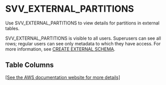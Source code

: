 # SVV\_EXTERNAL\_PARTITIONS<a name="r_SVV_EXTERNAL_PARTITIONS"></a>

Use SVV\_EXTERNAL\_PARTITIONS to view details for partitions in external tables\. 

SVV\_EXTERNAL\_PARTITIONS is visible to all users\. Superusers can see all rows; regular users can see only metadata to which they have access\. For more information, see [CREATE EXTERNAL SCHEMA](r_CREATE_EXTERNAL_SCHEMA.md)\.

## Table Columns<a name="r_SVV_EXTERNAL_PARTITIONS-table-columns"></a>

[\[See the AWS documentation website for more details\]](http://docs.aws.amazon.com/redshift/latest/dg/r_SVV_EXTERNAL_PARTITIONS.html)
